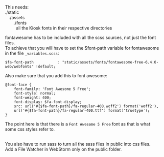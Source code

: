 This needs:  
./static  
&nbsp;&nbsp;&nbsp;./assets   
&nbsp;&nbsp;&nbsp;&nbsp;&nbsp;&nbsp; ./fonts   
&nbsp;&nbsp;&nbsp;&nbsp;&nbsp;&nbsp;&nbsp;&nbsp;    all the Kiosk fonts in their respective directories

fontawesome has to be included with all the scss sources, not just the font files.   
To achieve that you will have to set the $font-path variable for fontawesome in the file `_variables.scss`:

    $fa-font-path           : "static/assets/fonts/fontawesome-free-6.4.0-web/webfonts" !default;


Also make sure that you add this to font awesome:   

    @font-face {
        font-family: 'Font Awesome 5 Free';
        font-style: normal;
        font-weight: 400;
        font-display: $fa-font-display;
        src: url('#{$fa-font-path}/fa-regular-400.woff2') format('woff2'),
        url('#{$fa-font-path}/fa-regular-400.ttf') format('truetype');
    }

The point here is that there is a `Font Awesome 5 Free` font as that is what some css styles refer to.   
<br/>

You also have to run sass to turn all the sass files in public into css files.
Add a File Watcher in WebStorm only on the public folder.